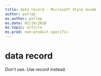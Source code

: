 ```yaml
---
title: data record - Microsoft Style Guide
author: pallep
ms.author: pallep
ms.date: 01/19/2018
ms.topic: article
ms.prod: non-product-specific
---
```


# data record

Don't use. Use *record* instead<em>.</em>
